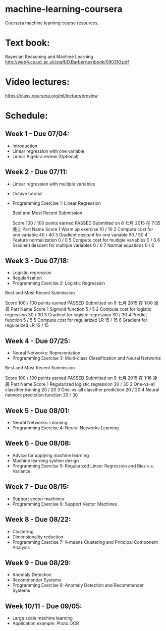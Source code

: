machine-learning-coursera
=========================
Coursera machine learning course resources.

# Text book:
Bayesian Reasoning and Machine Learning
http://web4.cs.ucl.ac.uk/staff/D.Barber/textbook/090310.pdf

# Video lectures:
https://class.coursera.org/ml/lecture/preview

# Schedule:
## Week 1 - Due 07/04:
- Introduction
- Linear regression with one variable
- Linear Algebra review (Optional)

## Week 2 - Due 07/11:
- Linear regression with multiple variables
- Octave tutorial
- Programming Exercise 1: Linear Regression

	Best and Most Recent Submission

	Score
	100 / 100 points earned PASSED
	Submitted on 6 七月 2015 在 7:35 晚上
	Part	Name	Score
	1	Warm up exercise	10 / 10
	2	Compute cost for one variable	40 / 40
	3	Gradient descent for one variable	50 / 50
	4	Feature normalization	0 / 0
	5	Compute cost for multiple variables	0 / 0
	6	Gradient descent for multiple variables	0 / 0
	7	Normal equations	0 / 0

## Week 3 - Due 07/18:
- Logistic regression
- Regularization
- Programming Exercise 2: Logistic Regression

Best and Most Recent Submission

Score
100 / 100 points earned PASSED
Submitted on 8 七月 2015 在 1:00 凌晨
Part	Name	Score
1	Sigmoid function	5 / 5
2	Compute cost for logistic regression	30 / 30
3	Gradient for logistic regression	30 / 30
4	Predict function	5 / 5
5	Compute cost for regularized LR	15 / 15
6	Gradient for regularized LR	15 / 15

## Week 4 - Due 07/25:
- Neural Networks: Representation
- Programming Exercise 3: Multi-class Classification and Neural Networks

Best and Most Recent Submission

Score
100 / 100 points earned PASSED
Submitted on 9 七月 2015 在 1:16 凌晨
Part	Name	Score
1	Regularized logistic regression	30 / 30
2	One-vs-all classifier training	20 / 20
3	One-vs-all classifier prediction	20 / 20
4	Neural network prediction function	30 / 30

## Week 5 - Due 08/01:
- Neural Networks: Learning
- Programming Exercise 4: Neural Networks Learning

## Week 6 - Due 08/08:
- Advice for applying machine learning
- Machine learning system design
- Programming Exercise 5: Regularized Linear Regression and Bias v.s. Variance

## Week 7 - Due 08/15:
- Support vector machines
- Programming Exercise 6: Support Vector Machines

## Week 8 - Due 08/22:
- Clustering
- Dimensionality reduction
- Programming Exercise 7:
K-means Clustering and Principal Component Analysis

## Week 9 - Due 08/29:
- Anomaly Detection
- Recommender Systems
- Programming Exercise 8: Anomaly Detection and Recommender Systems

## Week 10/11 - Due 09/05:
- Large scale machine learning
- Application example: Photo OCR

